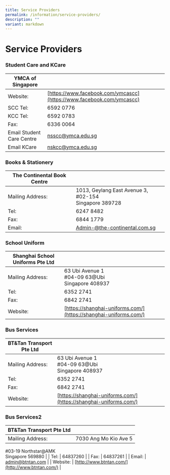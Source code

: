 ```yaml
---
title: Service Providers
permalink: /information/service-providers/
description: ""
variant: markdown
---
```

# **Service Providers**

### Student Care and KCare

| YMCA of Singapore 	|  	|
|---	|---	|
| Website: 	| [https://www.facebook.com/ymcascc](https://www.facebook.com/ymcascc) 	|
| SCC Tel:  	| 6592 0776  	|
| KCC Tel:  	| 6592 0783 	|
| Fax: 	| 6336 0064 	|
| Email Student Care Centre 	| [nsscc@ymca.edu.sg](mailto:nsscc@ymca.edu.sg) 	|
| Email KCare  	| [nskcc@ymca.edu.sg](mailto:nskcc@ymca.edu.sg) 	|



### Books &amp; Stationery

| The Continental Book Centre 	|  	|
|---	|---	|
| Mailing Address: 	| 1013, Geylang East Avenue 3, #02-154 <br>Singapore 389728 	|
| Tel: 	| 6247 8482 	|
| Fax: 	| 6844 1779 	|
| Email: 	| [Admin-@the-continental.com.sg](mailto:Admin-@the-continental.com.sg) 	|


### School Uniform

| Shanghai School Uniforms Pte Ltd 	|  	|
|---	|---	|
| Mailing Address: 	| 63 Ubi Avenue 1<br>#04-09 63@Ubi<br>Singapore 408937 	|
| Tel: 	| 6352 2741 	|
| Fax: 	| 6842 2741 	|
| Website: 	| [https://shanghai-uniforms.com/](https://shanghai-uniforms.com/) 	|

### Bus Services

| BT&amp;Tan Transport Pte Ltd 	|  	|
|---	|---	|
| Mailing Address: 	| 63 Ubi Avenue 1<br>#04-09 63@Ubi<br>Singapore 408937 	|
| Tel: 	| 6352 2741 	|
| Fax: 	| 6842 2741 	|
| Website: 	| [https://shanghai-uniforms.com/](https://shanghai-uniforms.com/) 	|



### Bus Services2

| BT&amp;Tan Transport Pte Ltd	|  	|
|---	|---	|
| Mailing Address: 	| 7030 Ang Mo Kio Ave 5<br>
#03-19 Northstar@AMK<br>
Singapore 569880 	|
| Tel: 	| 64837260 	|
| Fax: 	| 64837261 	|
| Email: 	| [admin@btntan.com](mailto:admin@btntan.com) 	|
| Website: 	| [http://www.btntan.com/](http://www.btntan.com/) 	|